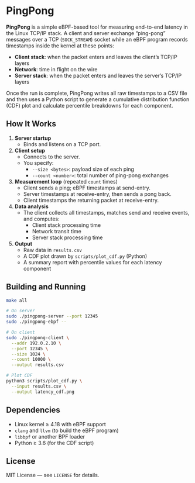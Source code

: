 # PingPong

**PingPong** is a simple eBPF-based tool for measuring end-to-end latency in the Linux TCP/IP stack. A client and server exchange “ping-pong” messages over a TCP (`SOCK_STREAM`) socket while an eBPF program records timestamps inside the kernel at these points:

- **Client stack**: when the packet enters and leaves the client’s TCP/IP layers  
- **Network**: time in flight on the wire  
- **Server stack**: when the packet enters and leaves the server’s TCP/IP layers  

Once the run is complete, PingPong writes all raw timestamps to a CSV file and then uses a Python script to generate a cumulative distribution function (CDF) plot and calculate percentile breakdowns for each component.

## How It Works

1. **Server startup**  
   - Binds and listens on a TCP port.  
2. **Client setup**  
   - Connects to the server.  
   - You specify:
     - `--size <bytes>`: payload size of each ping  
     - `--count <number>`: total number of ping-pong exchanges  
3. **Measurement loop** (repeated `count` times)  
   - Client sends a ping; eBPF timestamps at send-entry.  
   - Server timestamps at receive-entry, then sends a pong back.  
   - Client timestamps the returning packet at receive-entry.  
4. **Data analysis**  
   - The client collects all timestamps, matches send and receive events, and computes:
     - Client stack processing time  
     - Network transit time  
     - Server stack processing time  
5. **Output**  
   - Raw data in `results.csv`  
   - A CDF plot drawn by `scripts/plot_cdf.py` (Python)  
   - A summary report with percentile values for each latency component  

## Building and Running

```bash
make all

# On server
sudo ./pingpong-server --port 12345
sudo ./pingpong-ebpf --

# On client
sudo ./pingpong-client \
  --addr 192.0.2.10 \
  --port 12345 \
  --size 1024 \
  --count 10000 \
  --output results.csv

# Plot CDF
python3 scripts/plot_cdf.py \
  --input results.csv \
  --output latency_cdf.png
```

## Dependencies

- Linux kernel ≥ 4.18 with eBPF support
- `clang` and `llvm` (to build the eBPF program)
- `libbpf` or another BPF loader
- Python ≥ 3.6 (for the CDF script)

## License

MIT License — see `LICENSE` for details.
